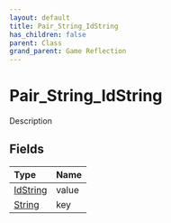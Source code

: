 ```yaml
---
layout: default
title: Pair_String_IdString
has_children: false
parent: Class
grand_parent: Game Reflection
---
```

# Pair_String_IdString
Description 

## Fields

| Type | Name |
|:----------|:--------------|
| [IdString](/riftbreaker-wiki/docs/game-reflection/components/id_string/) | value |
| [String](/riftbreaker-wiki/docs/game-reflection/components/string/) | key |

